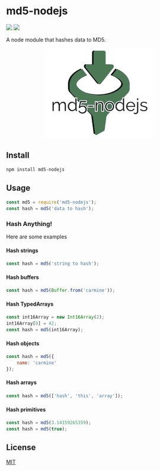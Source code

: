 # md5-nodejs

![](https://travis-ci.com/cdimascio/md5-node.svg?branch=master)
![](https://img.shields.io/badge/license-MIT-blue.svg)

A node module that hashes data to MD5.

<p align="center">
<img src="https://raw.githubusercontent.com/cdimascio/md5-node/master/assets/md5-nodejs.png" width="300px">
</p>

## Install

```shell
npm install md5-nodejs
```

## Usage

```javascript
const md5 = require('md5-nodejs');
const hash = md5('data to hash');
```

### Hash Anything!
Here are some examples

#### Hash strings
```javascript
const hash = md5('string to hash');
```
#### Hash buffers
```javascript
const hash = md5(Buffer.from('carmine'));
```
#### Hash TypedArrays
```javascript
const int16Array = new Int16Array(2);
int16Array[0] = 42;
const hash = md5(int16Array);
```

#### Hash objects
```javascript
const hash = md5({
    name: 'carmine'
});
```

#### Hash arrays
```javascript
const hash = md5(['hash', 'this', 'array']);
```

#### Hash primitives
```javascript
const hash = md5(3.14159265359);
const hash = md5(true);
```


## License
[MIT](LICENSE)

